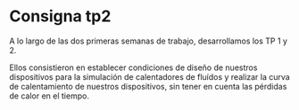 # Consigna tp2

A lo largo de las dos primeras semanas de trabajo, desarrollamos los TP 1 y 2.

Ellos consistieron en establecer condiciones de diseño de nuestros dispositivos para la simulación de calentadores de fluídos y realizar la curva de calentamiento de nuestros dispositivos, sin tener en cuenta las pérdidas de calor en el tiempo.